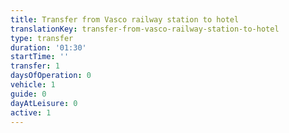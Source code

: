 ```yaml
---
title: Transfer from Vasco railway station to hotel
translationKey: transfer-from-vasco-railway-station-to-hotel
type: transfer
duration: '01:30'
startTime: ''
transfer: 1
daysOfOperation: 0
vehicle: 1
guide: 0
dayAtLeisure: 0
active: 1
---
```

